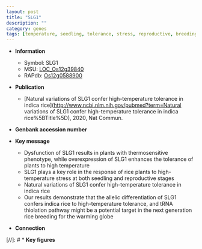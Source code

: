 ```yaml
---
layout: post
title: "SLG1"
description: ""
category: genes
tags: [temperature, seedling, tolerance, stress, reproductive, breeding]
---
```


* **Information**  
    + Symbol: SLG1  
    + MSU: [LOC_Os12g39840](http://rice.uga.edu/cgi-bin/ORF_infopage.cgi?orf=LOC_Os12g39840)  
    + RAPdb: [Os12g0588900](http://rapdb.dna.affrc.go.jp/viewer/gbrowse_details/irgsp1?name=Os12g0588900)  

* **Publication**  
    + [Natural variations of SLG1 confer high-temperature tolerance in indica rice](http://www.ncbi.nlm.nih.gov/pubmed?term=Natural variations of SLG1 confer high-temperature tolerance in indica rice%5BTitle%5D), 2020, Nat Commun.

* **Genbank accession number**  

* **Key message**  
    + Dysfunction of SLG1 results in plants with thermosensitive phenotype, while overexpression of SLG1 enhances the tolerance of plants to high temperature
    + SLG1 plays a key role in the response of rice plants to high-temperature stress at both seedling and reproductive stages
    + Natural variations of SLG1 confer high-temperature tolerance in indica rice
    + Our results demonstrate that the allelic differentiation of SLG1 confers indica rice to high-temperature tolerance, and tRNA thiolation pathway might be a potential target in the next generation rice breeding for the warming globe

* **Connection**  

[//]: # * **Key figures**  


